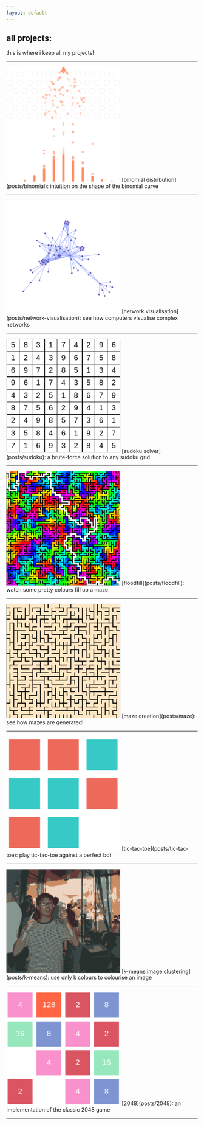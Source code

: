 ```yaml
---
layout: default
---
```


## all projects:
this is where i keep all my projects! 

----
<img src="img/binomial.png" width="300">  
[binomial distribution](posts/binomial): intuition on the shape of the binomial curve

----
<img src="img/network.png" width="300">  
[network visualisation](posts/network-visualisation): see how computers visualise complex networks

----  
<img src="img/sudoku.png" width="300">  
[sudoku solver](posts/sudoku): a brute-force solution to any sudoku grid  

----   
<img src="img/floodfill.png" width="300">  
[floodfill](posts/floodfill): watch some pretty colours fill up a maze  

----  
<img src="img/maze.png" width="300">  
[maze creation](posts/maze): see how mazes are generated!  

----  
<img src="img/tictactoe.png" width="300"/>  
[tic-tac-toe](posts/tic-tac-toe): play tic-tac-toe against a perfect bot  

----  
<img src="img/kmeans.png" width="300"/>  
[k-means image clustering](posts/k-means): use only k colours to colourise an image  

----  
<img src="img/2048.png" width="300"/>  
[2048](posts/2048): an implementation of the classic 2048 game   

----  




